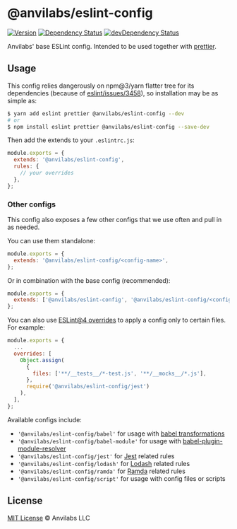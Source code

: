 # @anvilabs/eslint-config

[![Version](https://img.shields.io/npm/v/@anvilabs/eslint-config.svg)](http://npm.im/@anvilabs/eslint-config)
[![Dependency Status](https://david-dm.org/anvilabs/eslint-config/status.svg?path=packages/eslint-config)](https://david-dm.org/anvilabs/eslint-config?path=packages/eslint-config)
[![devDependency Status](https://david-dm.org/anvilabs/eslint-config/dev-status.svg?path=packages/eslint-config)](https://david-dm.org/anvilabs/eslint-config?path=packages/eslint-config&type=dev)

Anvilabs' base ESLint config. Intended to be used together with [prettier](https://github.com/jlongster/prettier).

## Usage

This config relies dangerously on npm@3/yarn flatter tree for its dependencies (because of [eslint/issues/3458](https://github.com/eslint/eslint/issues/3458)), so installation may be as simple as:

```bash
$ yarn add eslint prettier @anvilabs/eslint-config --dev
# or
$ npm install eslint prettier @anvilabs/eslint-config --save-dev
```

Then add the extends to your `.eslintrc.js`:

```js
module.exports = {
  extends: '@anvilabs/eslint-config',
  rules: {
    // your overrides
  },
};
```

### Other configs

This config also exposes a few other configs that we use often and pull in as needed.

You can use them standalone:

```js
module.exports = {
  extends: '@anvilabs/eslint-config/<config-name>',
};
```

Or in combination with the base config (recommended):

```js
module.exports = {
  extends: ['@anvilabs/eslint-config', '@anvilabs/eslint-config/<config-name>'],
};
```

You can also use [ESLint@4 overrides](http://eslint.org/docs/user-guide/configuring#configuration-based-on-glob-patterns) to apply a config only to certain files. For example:

```js
module.exports = {
  ...
  overrides: [
    Object.assign(
      {
        files: ['**/__tests__/*-test.js', '**/__mocks__/*.js'],
      },
      require('@anvilabs/eslint-config/jest')
    ),
  ],
};
```

Available configs include:

- `'@anvilabs/eslint-config/babel'` for usage with [babel transformations](https://github.com/babel/babel-eslint)
- `'@anvilabs/eslint-config/babel-module'` for usage with [babel-plugin-module-resolver](https://github.com/tleunen/babel-plugin-module-resolver)
- `'@anvilabs/eslint-config/jest'` for [Jest](https://facebook.github.io/jest/) related rules
- `'@anvilabs/eslint-config/lodash'` for [Lodash](https://lodash.com/) related rules
- `'@anvilabs/eslint-config/ramda'` for [Ramda](https://ramdajs.com/) related rules
- `'@anvilabs/eslint-config/script'` for usage with config files or scripts

## License

[MIT License](../../LICENSE) © Anvilabs LLC
